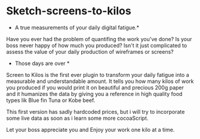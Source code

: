 # Sketch-screens-to-kilos
* A true measurements of your daily digital fatigue.*

Have you ever had the problem of quantifing the work you've done? 
Is your boss never happy of how much you produced?
Isn't it just complicated to assess the value of your daily production of wireframes or screens?

* Those days are over *

Screen to Kilos is the first ever plugin to transform your daily fatigue into a measurable and understandable amount.
It tells you how many kilos of work you produced if you would print it on beautiful and precious 200g paper and it humanizes the data by giving you a reference in high quality food types lik Blue fin Tuna or Kobe beef.



This first version has sadly hardcoded prices, but i will try to incorporate some live data as soon as i learn some more cocoaScript.

Let your boss appreciate you and Enjoy your work one kilo at a time.

